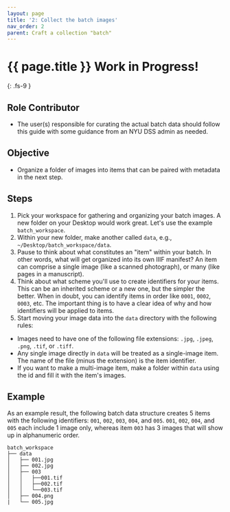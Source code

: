 ```yaml
---
layout: page
title: '2: Collect the batch images'
nav_order: 2
parent: Craft a collection "batch"
---
```

# {{ page.title }} <span class="label label-purple">Work in Progress!</span>
{: .fs-9 }

## Role <span class="label label-yellow">Contributor</span>

- The user(s) responsible for curating the actual batch data should follow this guide with some guidance from an NYU DSS admin as needed.

## Objective

- Organize a folder of images into items that can be paired with metadata in the next step.

## Steps

1. Pick your workspace for gathering and organizing your batch images. A new folder on your Desktop would work great. Let's use the example `batch_workspace`.
2. Within your new folder, make another called `data`, e.g., `~/Desktop/batch_workspace/data`.
3. Pause to think about what constitutes an "item" within your batch. In other words, what will get organized into its own IIIF manifest? An item can comprise a single image (like a scanned photograph), or many (like pages in a manuscript).
4. Think about what scheme you'll use to create identifiers for your items. This can be an inherited scheme or a new one, but the simpler the better. When in doubt, you can identify items in order like `0001`, `0002`, `0003`, etc. The important thing is to have a clear idea of why and how identifiers will be applied to items.
5. Start moving your image data into the `data` directory with the following rules:
  - Images need to have one of the following file extensions: `.jpg`, `.jpeg`, `.png`, `.tif`, or `.tiff`.
  - Any single image directly in `data` will be treated as a single-image item. The name of the file (minus the extension) is the item identifier.
  - If you want to make a multi-image item, make a folder within `data` using the id and fill it with the item's images.


## Example

As an example result, the following batch data structure creates 5 items with the following identifiers: `001`, `002`, `003`, `004`, and `005`. `001`, `002`, `004`, and `005` each include 1 image only, whereas item `003` has 3 images that will show up in alphanumeric order.
```
batch_workspace
├── data
│   ├── 001.jpg
│   ├── 002.jpg
│   ├── 003
│   │   ├──001.tif
│   │   ├──002.tif
│   │   └──003.tif
│   ├── 004.png
|   └── 005.jpg

```
